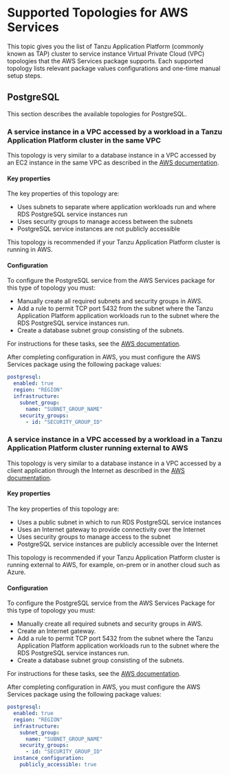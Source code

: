 # Supported Topologies for AWS Services

This topic gives you the list of Tanzu Application Platform (commonly known as TAP) cluster to
service instance Virtual Private Cloud (VPC) topologies that the AWS Services package supports.
Each supported topology lists relevant package values configurations and one-time manual setup steps.

## <a id="postgresql"></a> PostgreSQL

This section describes the available topologies for PostgreSQL.

### <a id="same-vpc"></a> A service instance in a VPC accessed by a workload in a Tanzu Application Platform cluster in the same VPC

This topology is very similar to a database instance in a VPC accessed by an EC2 instance in the same
VPC as described in the
[AWS documentation](https://docs.aws.amazon.com/AmazonRDS/latest/UserGuide/USER_VPC.Scenarios.html#USER_VPC.Scenario1).

#### <a id="same-vpc-properties"></a> Key properties

The key properties of this topology are:

- Uses subnets to separate where application workloads run and where RDS PostgreSQL service instances run
- Uses security groups to manage access between the subnets
- PostgreSQL service instances are not publicly accessible

<!-- Maybe add a diagram? -->

This topology is recommended if your Tanzu Application Platform cluster is running in AWS.

#### <a id="same-vpc-config"></a> Configuration

To configure the PostgreSQL service from the AWS Services package for this type of topology you must:

- Manually create all required subnets and security groups in AWS.
- Add a rule to permit TCP port 5432 from the subnet where the Tanzu Application Platform application
workloads run to the subnet where the RDS PostgreSQL service instances run.
- Create a database subnet group consisting of the subnets.

For instructions for these tasks, see the
[AWS documentation](https://docs.aws.amazon.com/AmazonRDS/latest/UserGuide/USER_VPC.Scenarios.html#USER_VPC.Scenario1).

After completing configuration in AWS, you must configure the AWS Services package using the following
package values:

```yaml
postgresql:
  enabled: true
  region: "REGION"
  infrastructure:
    subnet_group:
      name: "SUBNET_GROUP_NAME"
    security_groups:
      - id: "SECURITY_GROUP_ID"
```

<!-- Are REGION, SUBNET_GROUP_NAME, and SECURITY_GROUP_ID placeholders? -->

### <a id="external"></a> A service instance in a VPC accessed by a workload in a Tanzu Application Platform cluster running external to AWS

This topology is very similar to a database instance in a VPC accessed by a client application through
the Internet as described in the [AWS documentation](https://docs.aws.amazon.com/AmazonRDS/latest/UserGuide/USER_VPC.Scenarios.html#USER_VPC.Scenario4).

#### <a id="same-vpc-properties"></a> Key properties

The key properties of this topology are:

- Uses a public subnet in which to run RDS PostgreSQL service instances
- Uses an Internet gateway to provide connectivity over the Internet
- Uses security groups to manage access to the subnet
- PostgreSQL service instances are publicly accessible over the Internet

<!-- Maybe add a diagram? -->

This topology is recommended if your Tanzu Application Platform cluster is running external to AWS,
for example, on-prem or in another cloud such as Azure.

#### <a id="same-vpc-config"></a> Configuration

To configure the PostgreSQL service from the AWS Services Package for this type of topology you must:

- Manually create all required subnets and security groups in AWS.
- Create an Internet gateway.
- Add a rule to permit TCP port 5432 from the subnet where the Tanzu Application Platform application
workloads run to the subnet where the RDS PostgreSQL service instances run.
- Create a database subnet group consisting of the subnets.

For instructions for these tasks, see the
[AWS documentation](https://docs.aws.amazon.com/AmazonRDS/latest/UserGuide/USER_VPC.Scenarios.html#USER_VPC.Scenario4).

After completing configuration in AWS, you must configure the AWS Services package using the following
package values:

```yaml
postgresql:
  enabled: true
  region: "REGION"
  infrastructure:
    subnet_group:
      name: "SUBNET_GROUP_NAME"
    security_groups:
      - id: "SECURITY_GROUP_ID"
  instance_configuration:
    publicly_accessible: true
```

<!-- Are REGION, SUBNET_GROUP_NAME, and SECURITY_GROUP_ID placeholders? -->
